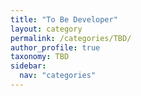 ```yaml
---
title: "To Be Developer"
layout: category
permalink: /categories/TBD/
author_profile: true
taxonomy: TBD
sidebar:
  nav: "categories"
---
```

